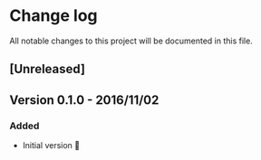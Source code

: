 # Change log
All notable changes to this project will be documented in this file.

## [Unreleased]

## Version 0.1.0 - 2016/11/02

### Added
- Initial version 🎉
